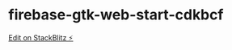 # firebase-gtk-web-start-cdkbcf

[Edit on StackBlitz ⚡️](https://stackblitz.com/edit/firebase-gtk-web-start-cdkbcf)